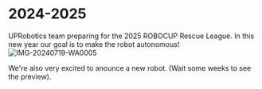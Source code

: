 # 2024-2025
UPRobotics team preparing for the 2025 ROBOCUP Rescue League.
In this new year our goal is to make the robot autonomous! 
![IMG-20240719-WA0005](https://github.com/user-attachments/assets/c5cb2724-a49c-4b28-b3ac-bf9e586f6d5c)

We're also very excited to anounce a new robot. (Wait some weeks to see the preview).
